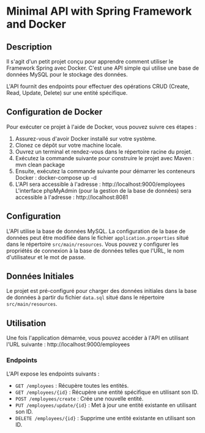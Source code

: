# Minimal API with Spring Framework and Docker

## Description
Il s'agit d'un petit projet conçu pour apprendre comment utiliser le Framework Spring avec Docker.
C'est une API simple qui utilise une base de données MySQL pour le stockage des données.

L'API fournit des endpoints pour effectuer des opérations CRUD (Create, Read, Update, Delete) sur une entité spécifique.

## Configuration de Docker
Pour exécuter ce projet à l'aide de Docker, vous pouvez suivre ces étapes :

1. Assurez-vous d'avoir Docker installé sur votre système.
2. Clonez ce dépôt sur votre machine locale.
3. Ouvrez un terminal et rendez-vous dans le répertoire racine du projet.
4. Exécutez la commande suivante pour construire le projet avec Maven : mvn clean package
5. Ensuite, exécutez la commande suivante pour démarrer les conteneurs Docker : docker-compose up -d
6. L'API sera accessible à l'adresse : http://localhost:9000/employees
L'interface phpMyAdmin (pour la gestion de la base de données) sera accessible à l'adresse : http://localhost:8081

## Configuration
L'API utilise la base de données MySQL. La configuration de la base de données peut être modifiée dans le fichier `application.properties` situé dans le répertoire `src/main/resources`. Vous pouvez y configurer les propriétés de connexion à la base de données telles que l'URL, le nom d'utilisateur et le mot de passe.

## Données Initiales
Le projet est pré-configuré pour charger des données initiales dans la base de données à partir du fichier `data.sql` situé dans le répertoire `src/main/resources`.

## Utilisation
Une fois l'application démarrée, vous pouvez accéder à l'API en utilisant l'URL suivante :
http://localhost:9000/employees

### Endpoints

L'API expose les endpoints suivants :

- `GET /employees` : Récupère toutes les entités.
- `GET /employees/{id}` : Récupère une entité spécifique en utilisant son ID.
- `POST /employees/create` : Crée une nouvelle entité.
- `PUT /employees/update/{id}` : Met à jour une entité existante en utilisant son ID.
- `DELETE /employees/{id}` : Supprime une entité existante en utilisant son ID.